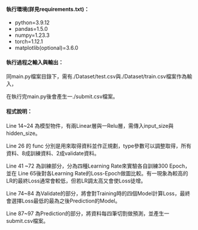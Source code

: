 #### 執行環境(詳見requirements.txt)：

* python=3.9.12
* pandas=1.5.0
* numpy=1.23.3
* torch=1.12.1
* matplotlib(optional)=3.6.0

#### 執行過程之輸入與輸出：

同main.py檔案目錄下，需有./Dataset/test.csv與./Dataset/train.csv檔案作為輸入，

在執行完main.py後會產生一./submit.csv檔案。

#### 程式說明：

Line 14~24 為模型物件，有兩Linear層與一Relu層，需傳入input_size與hidden_size。

Line 26 的 func 分別是用來取得資料並作正規劃，type參數可以調整取得，所有資料、8成訓練資料、2成validate資料。

Line 41 ~72 為訓練部分，分為四種Learning Rate來實驗各自訓練300 Epoch，並在 Line 65後對各Learning Rate的Loss-Epoch做圖比較。有一現象為較高的LR的最終Loss通常會較低，但若LR調太高又會使Loss徒增。

Line 74~84 為Validate的部分，將會對Training時的四個Model計算Loss，最終會選擇Loss最低的最為之後Prediction的Model。

Line 87~97 為Prediction的部分，將資料每四筆切割做預測，並產生一submit.csv檔案。
